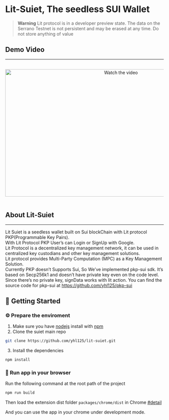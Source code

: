 # Lit-Suiet, The seedless SUI Wallet

> **Warning**
> Lit protocol is in a developer preview state. The data on the Serrano Testnet is not persistent and may be erased at any time.
> Do not store anything of value

## Demo Video

---

<br>
<center>
<a href="http://www.youtube.com/watch?feature=player_embedded&v=IhUsXxZzumE" target="_blank">
 <img src="https://img.youtube.com/vi/IhUsXxZzumE/maxresdefault.jpg" alt="Watch the video" width="720" height="405" />
</a>
</center>
<br>

## About Lit-Suiet

---

Lit Suiet is a seedless wallet built on Sui blockChain with Lit protocol PKP(Programmable Key Pairs).  
With Lit Protocol PKP User’s can Login or SignUp with Google.  
Lit Protocol is a decentralized key management network, it can be used in centralized key custodians and other key management solutions.  
Lit protocol provides Multi-Party Computation (MPC) as a Key Management Solution.  
Currently PKP doesn’t Supports Sui, So We’ve implemented pkp-sui sdk.
It’s based on Secp256k1 and doesn’t have private key even on the code level.  
Since there’s no private key, signData works with lit action. You can find the source code for pkp-sui at https://github.com/yhl125/pkp-sui

## 🚀 Getting Started

### ⚙️ Prepare the enviroment

1. Make sure you have [nodejs](https://nodejs.org/en/download/) install with [npm](https://docs.npmjs.com/)
2. Clone the suiet main repo

```bash
git clone https://github.com/yhl125/lit-suiet.git
```

3. Install the dependencies

```bash
npm install
```

### 🏁 Run app in your browser

Run the following command at the root path of the project

```bash
npm run build
```

Then load the extension dist folder `packages/chrome/dist` in Chrome [#detail](https://developer.chrome.com/docs/extensions/mv3/faq/#:~:text=You%20can%20start%20by%20turning,a%20packaged%20extension%2C%20and%20more.)

And you can use the app in your chrome under development mode.
